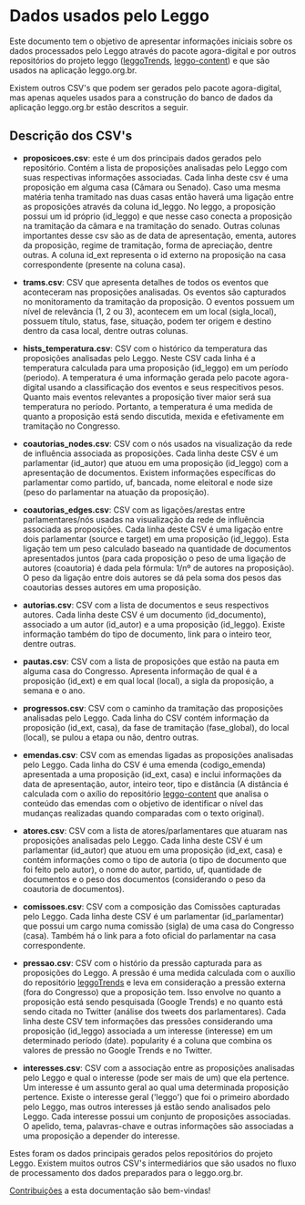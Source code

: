 # Dados usados pelo Leggo

Este documento tem o objetivo de apresentar informações iniciais sobre os dados processados pelo Leggo através do pacote agora-digital e por outros repositórios do projeto leggo ([leggoTrends](https://github.com/parlametria/leggoTrends), [leggo-content](https://github.com/parlametria/leggo-content)) e que são usados na aplicação leggo.org.br.

Existem outros CSV's que podem ser gerados pelo pacote agora-digital, mas apenas aqueles usados para a construção do banco de dados da aplicação leggo.org.br estão descritos a seguir.

## Descrição dos CSV's

- **proposicoes.csv**: este é um dos principais dados gerados pelo repositório. Contém a lista de proposições analisadas pelo Leggo com suas respectivas informações associadas. Cada linha deste csv é uma proposição em alguma casa (Câmara ou Senado). Caso uma mesma matéria tenha tramitado nas duas casas então haverá uma ligação entre as proposições através da coluna id_leggo. No leggo, a proposição possui um id próprio (id_leggo) e que nesse caso conecta a proposição na tramitação da câmara e na tramitação do senado. Outras colunas importantes desse csv são as de data de apresentação, ementa, autores da proposição, regime de tramitação, forma de apreciação, dentre outras. A coluna id_ext representa o id externo na proposição na casa correspondente (presente na coluna casa).

- **trams.csv**: CSV que apresenta detalhes de todos os eventos que aconteceram nas proposições analisadas. Os eventos são capturados no monitoramento da tramitação da proposição. O eventos possuem um nível de relevância (1, 2 ou 3), acontecem em um local (sigla_local), possuem título, status, fase, situação, podem ter origem e destino dentro da casa local, dentre outras colunas.

- **hists_temperatura.csv**: CSV com o histórico da temperatura das proposições analisadas pelo Leggo. Neste CSV cada linha é a temperatura calculada para uma proposição (id_leggo) em um período (periodo). A temperatura é uma informação gerada pelo pacote agora-digital usando a classificação dos eventos e seus respecitivos pesos. Quanto mais eventos relevantes a proposição tiver maior será sua temperatura no período. Portanto, a temperatura é uma medida de quanto a proposição está sendo discutida, mexida e efetivamente em tramitação no Congresso.

- **coautorias_nodes.csv**: CSV com o nós usados na visualização da rede de influência associada as proposições. Cada linha deste CSV é um parlamentar (id_autor) que atuou em uma proposição (id_leggo) com a apresentação de documentos. Existem informações específicas do parlamentar como partido, uf, bancada, nome eleitoral e node size (peso do parlamentar na atuação da proposição).

- **coautorias_edges.csv**: CSV com as ligações/arestas entre parlamentares/nós usadas na visualização da rede de influência associada as proposições. Cada linha deste CSV é uma ligação entre dois parlamentar (source e target) em uma proposição (id_leggo). Esta ligação tem um peso calculado baseado na quantidade de documentos apresentados juntos (para cada proposição o peso de uma ligação de autores (coautoria) é dada pela fórmula: 1/nº de autores na proposição). O peso da ligação entre dois autores se dá pela soma dos pesos das coautorias desses autores em uma proposição.

- **autorias.csv**: CSV com a lista de documentos e seus respectivos autores. Cada linha deste CSV é um documento (id_documento), associado a um autor (id_autor) e a uma proposição (id_leggo). Existe informação também do tipo de documento, link para o inteiro teor, dentre outras.

- **pautas.csv**: CSV com a lista de proposições que estão na pauta em alguma casa do Congresso. Apresenta informação de qual é a proposição (id_ext) e em qual local (local), a sigla da proposição, a semana e o ano.

- **progressos.csv**: CSV com o caminho da tramitação das proposições analisadas pelo Leggo. Cada linha do CSV contém informação da proposição (id_ext, casa), da fase de tramitação (fase_global), do local (local), se pulou a etapa ou não, dentro outras.

- **emendas.csv**: CSV com as emendas ligadas as proposições analisadas pelo Leggo. Cada linha do CSV é uma emenda (codigo_emenda) apresentada a uma proposição (id_ext, casa) e inclui informações da data de apresentação, autor, inteiro teor, tipo e distância (A distância é calculada com o axílio do repositório [leggo-content](https://github.com/parlametria/leggo-content) que analisa o conteúdo das emendas com o objetivo de identificar o nível das mudanças realizadas quando comparadas com o texto original).

- **atores.csv**: CSV com a lista de atores/parlamentares que atuaram nas proposições analisadas pelo Leggo. Cada linha deste CSV é um parlamentar (id_autor) que atuou em uma proposição (id_ext, casa) e contém informações como o tipo de autoria (o tipo de documento que foi feito pelo autor), o nome do autor, partido, uf, quantidade de documentos e o peso dos documentos (considerando o peso da coautoria de documentos).

- **comissoes.csv**: CSV com a composição das Comissões capturadas pelo Leggo. Cada linha deste CSV é um parlamentar (id_parlamentar) que possui um cargo numa comissão (sigla) de uma casa do Congresso (casa). Também há o link para a foto oficial do parlamentar na casa correspondente.

- **pressao.csv**: CSV com o histório da pressão capturada para as proposições do Leggo. A pressão é uma medida calculada com o auxílio do repositório [leggoTrends](https://github.com/parlametria/leggoTrends) e leva em consideração a pressão externa (fora do Congresso) que a proposição tem. Isso envolve no quanto a proposição está sendo pesquisada (Google Trends) e no quanto está sendo citada no Twitter (análise dos tweets dos parlamentares).
Cada linha deste CSV tem informações das pressões considerando uma proposição (id_leggo) associada a um interesse (interesse) em um determinado período (date). popularity é a coluna que combina os valores de pressão no Google Trends e no Twitter.

- **interesses.csv**: CSV com a associação entre as proposições analisadas pelo Leggo e qual o interesse (pode ser mais de um) que ela pertence. Um interesse é um assunto geral ao qual uma determinada proposição pertence. Existe o interesse geral ('leggo') que foi o primeiro abordado pelo Leggo, mas outros interesses já estão sendo analisados pelo Leggo. Cada interesse possui um conjunto de proposições associadas. O apelido, tema, palavras-chave e outras informações são associadas a uma proposição a depender do interesse.


Estes foram os dados principais gerados pelos repositórios do projeto Leggo. Existem muitos outros CSV's intermediários que são usados no fluxo de processamento dos dados preparados para o leggo.org.br.

[Contribuições](https://github.com/parlametria/leggoR) a esta documentação são bem-vindas! 
